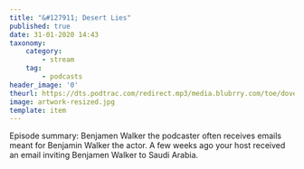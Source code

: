 ```yaml
---
title: "&#127911; Desert Lies"
published: true
date: 31-01-2020 14:43
taxonomy:
    category:
        - stream
    tag:
        - podcasts
header_image: '0'
theurl: https://dts.podtrac.com/redirect.mp3/media.blubrry.com/toe/dovetail.prxu.org/toe/2a384e56-8af2-45bb-baf4-ae62710d3814/Episode_142_desertlies.mp3
image: artwork-resized.jpg
template: item
--- 
```

Episode summary: Benjamen Walker the podcaster often receives emails meant for Benjamin Walker the actor. A few weeks ago your host received an email inviting Benjamen Walker to Saudi Arabia.
